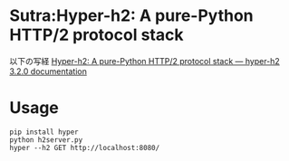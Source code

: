 # Sutra:Hyper-h2: A pure-Python HTTP/2 protocol stack
以下の写経
[Hyper\-h2: A pure\-Python HTTP/2 protocol stack — hyper\-h2 3\.2\.0 documentation](https://python-hyper.org/projects/hyper-h2/en/stable/)

# Usage

```
pip install hyper  
python h2server.py  
hyper --h2 GET http://localhost:8080/
```

